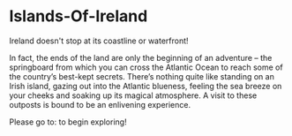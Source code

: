 # Islands-Of-Ireland
Ireland doesn't stop at its coastline or waterfront!

In fact, the ends of the land are only the beginning of an adventure – the springboard from which you can cross the Atlantic Ocean to reach some of the country’s best-kept secrets. There’s nothing quite like standing on an Irish island, gazing out into the Atlantic blueness, feeling the sea breeze on your cheeks and soaking up its magical atmosphere. A visit to these outposts is bound to be an enlivening experience.

Please go to:  to begin exploring!
